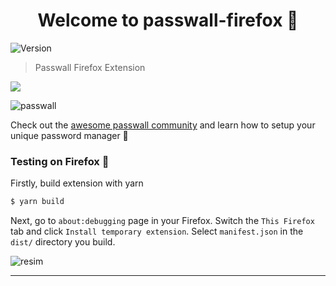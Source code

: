 <h1 align="center">Welcome to passwall-firefox 👋</h1>
<p>
  <img alt="Version" src="https://img.shields.io/badge/version-0.4.0-blue.svg?cacheSeconds=2592000" />
</p>

> Passwall Firefox Extension

<a href="https://addons.mozilla.org/tr/firefox/addon/passwall/"><img src="https://discourse-prod-uploads-81679984178418.s3.dualstack.us-west-2.amazonaws.com/original/3X/c/0/c03e12b8fae82e431eabaf0f6e250bfc78504182.png"></a>


![passwall](https://user-images.githubusercontent.com/22038798/80119497-7271c700-8592-11ea-8953-f866c01f7275.gif)

Check out the [awesome passwall community](https://github.com/pass-wall) and learn how to setup your unique password manager 🎉

### Testing on Firefox 🧪
Firstly, build extension with yarn
```sh
$ yarn build
``` 
Next, go to `about:debugging` page in your Firefox. Switch the `This Firefox` tab and click `Install temporary extension`. Select `manifest.json` in the `dist/` directory you build.

![resim](https://user-images.githubusercontent.com/22038798/79805204-4aa21980-836e-11ea-8f5f-da6361561bd2.png)


***